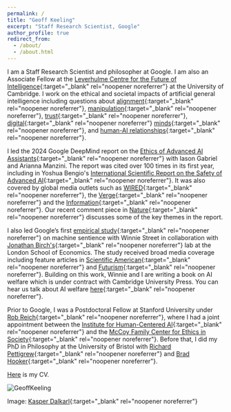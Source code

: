 ```yaml
---
permalink: /
title: "Geoff Keeling"
excerpt: "Staff Research Scientist, Google"
author_profile: true
redirect_from: 
  - /about/
  - /about.html
---
```


I am a Staff Research Scientist and philosopher at Google. I am also an Associate Fellow at the [Leverhulme Centre for the Future of Intelligence](http://lcfi.ac.uk){:target="_blank" rel="noopener noreferrer"} at the University of Cambridge. I work on the ethical and societal impacts of artificial general intelligence including questions about [alignment](https://link.springer.com/article/10.1007/s11098-025-02300-4?utm_source=rct_congratemailt&utm_medium=email&utm_campaign=oa_20250330&utm_content=10.1007/s11098-025-02300-4){:target="_blank" rel="noopener noreferrer"}, [manipulation](https://arxiv.org/pdf/2404.15058){:target="_blank" rel="noopener noreferrer"}, [trust](https://dl.acm.org/doi/10.1145/3630106.3658964){:target="_blank" rel="noopener noreferrer"}, [digital](https://arxiv.org/pdf/2506.13403){:target="_blank" rel="noopener noreferrer"} [minds](https://arxiv.org/pdf/2411.02432){:target="_blank" rel="noopener noreferrer"}, and [human-AI relationships](https://ojs.aaai.org/index.php/AIES/article/view/31694){:target="_blank" rel="noopener noreferrer"}.

I led the 2024 Google DeepMind report on the [Ethics of Advanced AI Assistants](https://arxiv.org/pdf/2404.16244){:target="_blank" rel="noopener noreferrer"} with Iason Gabriel and Arianna Manzini. The report was cited over 100 times in its first year, including in Yoshua Bengio's [International Scientific Report on the Safety of Advanced AI](https://arxiv.org/pdf/2412.05282){:target="_blank" rel="noopener noreferrer"}. It was also covered by global media outlets such as [WIRED](https://www.wired.com/story/prepare-to-get-manipulated-by-emotionally-expressive-chatbots/){:target="_blank" rel="noopener noreferrer"}, the [Verge](https://www.theverge.com/c/24300623/ai-companions-replika-openai-chatgpt-assistant-romance){:target="_blank" rel="noopener noreferrer"} and the [Information](https://www.theinformation.com/articles/why-google-and-openai-dont-see-eye-to-eye-on-voice-assistants){:target="_blank" rel="noopener noreferrer"}. Our recent comment piece in [Nature](https://www.nature.com/articles/d41586-025-02454-5){:target="_blank" rel="noopener noreferrer"} discusses some of the key themes in the report. 

I also led Google’s first [empirical study](https://arxiv.org/pdf/2411.02432){:target="_blank" rel="noopener noreferrer"} on machine sentience with Winnie Street in collaboration with [Jonathan Birch's](https://personal.lse.ac.uk/birchj1/){:target="_blank" rel="noopener noreferrer"} lab at the London School of Economics. The study received broad media coverage including feature articles in [Scientific American](https://www.scientificamerican.com/article/could-inflicting-pain-test-ai-for-sentience/){:target="_blank" rel="noopener noreferrer"} and [Futurism](https://futurism.com/scientists-experiment-with-subjecting-ai-to-pain){:target="_blank" rel="noopener noreferrer"}. Building on this work, Winnie and I are writing a book on AI welfare which is under contract with Cambridge University Press. You can hear us talk about AI welfare [here](https://www.youtube.com/watch?v=Jwuf1zLkaqk&ab_channel=SentientFutures){:target="_blank" rel="noopener noreferrer"}. 

Prior to Google, I was a Postdoctoral Fellow at Stanford University under [Rob Reich](https://en.wikipedia.org/wiki/Rob_Reich){:target="_blank" rel="noopener noreferrer"}, where I had a joint appointment between the [Institute for Human-Centered AI](https://hai.stanford.edu/){:target="_blank" rel="noopener noreferrer"} and the [McCoy Family Center for Ethics in Society](https://ethicsinsociety.stanford.edu/){:target="_blank" rel="noopener noreferrer"}. Before that,  I did my PhD in Philosophy at the University of Bristol with [Richard Pettigrew](https://richardpettigrew.com/){:target="_blank" rel="noopener noreferrer"} and [Brad Hooker](https://en.wikipedia.org/wiki/Brad_Hooker){:target="_blank" rel="noopener noreferrer"}. 

[Here](https://geoffkeeling.github.io/files/CV.pdf) is my CV.

![GeoffKeeling](https://geoffkeeling.github.io/images/bio-photo.jpg)

Image: [Kasper Dalkarl](https://www.kasperdalkarl.com/){:target="_blank" rel="noopener noreferrer"}
